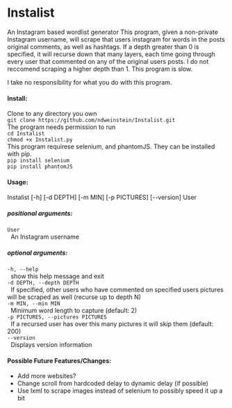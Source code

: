 # Instalist
An Instagram based wordlist generator
This program, given a non-private Instagram username, will scrape that users instagram for words in the posts original comments, as well as hashtags. If a depth greater than 0 is specified, it will recurse down that many layers, each time going through every user that commented on any of the original users posts. I do not reccomend scraping a higher depth than 1. This program is slow.

I take no responsibility for what you do with this program.

#### Install:
  Clone to any directory you own  
  `git clone https://github.com/ndweinstein/Instalist.git`  
  The program needs permission to run  
  `cd Instalist`  
  `chmod +x Instalist.py`  
  This program requirese selenium, and phantomJS. They can be installed with pip.  
  `pip install selenium`  
  `pip install phantomJS`

#### Usage:
  Instalist [-h] [-d DEPTH] [-m MIN] [-p PICTURES] [--version] User

##### positional arguments:
`User`  
&nbsp;&nbsp;An Instagram username

##### optional arguments:
`-h, --help`  
&nbsp;&nbsp;show this help message and exit  
`-d DEPTH, --depth DEPTH`  
&nbsp;&nbsp;If specified, other users who have commented on specified users pictures will be scraped as well (recurse up to depth N)  
`-m MIN, --min MIN`  
&nbsp;&nbsp;Minimum word length to capture (default: 2)  
`-p PICTURES, --pictures PICTURES`  
&nbsp;&nbsp;If a recursed user has over this many pictures it will skip them (default: 200)  
`--version`  
&nbsp;&nbsp;Displays version information  

#### Possible Future Features/Changes:
* Add more websites?  
* Change scroll from hardcoded delay to dynamic delay (if possible)  
* Use lxml to scrape images instead of selenium to possibly speed it up a bit

